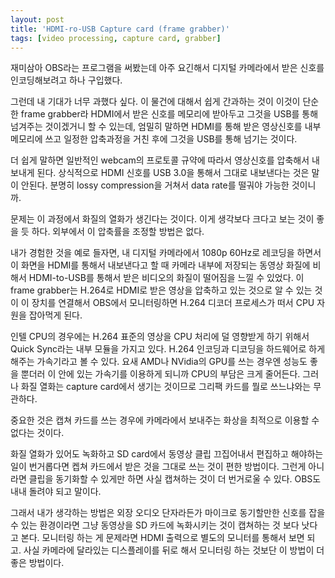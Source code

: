 ```yaml
---
layout: post
title: 'HDMI-ro-USB Capture card (frame grabber)'
tags: [video processing, capture card, grabber]
---
```


재미삼아 OBS라는 프로그램을 써봤는데 아주 요긴해서 디지털 카메라에서 받은 신호를 인코딩해보려고 하나 구입했다.

그런데 내 기대가 너무 과했다 싶다. 이 물건에 대해서 쉽게 간과하는 것이 이것이 단순한 frame grabber라 HDMI에서 받은 신호를 메모리에 받아두고 그것을 USB를 통해 넘겨주는 것이겠거니 할 수 있는데, 엄밀히 말하면 HDMI를 통해 받은 영상신호를 내부 메모리에 쓰고 일정한 압축과정을 거친 후에 그것을 USB를 통해 넘기는 것이다.

더 쉽게 말하면 일반적인 webcam의 프로토콜 규약에 따라서 영상신호를 압축해서 내보내게 된다. 상식적으로 HDMI 신호를 USB 3.0을 통해서 그대로 내보낸다는 것은 말이 안된다. 분명히 lossy compression을 거쳐서 data rate를 떨궈야 가능한 것이니까.

문제는 이 과정에서 화질의 열화가 생긴다는 것이다. 이게 생각보다 크다고 보는 것이 좋을 듯 하다. 외부에서 이 압축률을 조정할 방법은 없다. 

내가 경험한 것을 예로 들자면, 내 디지털 카메라에서 1080p 60Hz로 레코딩을 하면서 이 화면을 HDMI를 통해서 내보낸다고 할 때 카메라 내부에 저장되는 동영상 화질에 비해서 HDMI-to-USB를 통해서 받은 비디오의 화질이 떨어짐을 느낄 수 있었다. 이 frame grabber는 H.264로 HDMI로 받은 영상을 압축하고 있는 것으로 알 수 있는 것이 이 장치를 연결해서 OBS에서 모니터링하면 H.264 디코더 프로세스가 떠서 CPU 자원을 잡아먹게 된다. 

인텔 CPU의 경우에는 H.264 표준의 영상을 CPU 처리에 덜 영향받게 하기 위해서 Quick Sync라는 내부 모듈을 가지고 있다. H.264 인코딩과 디코딩을 하드웨어로 하게 해주는 가속기라고 볼 수 있다. 요새 AMD나 NVidia의 GPU를 쓰는 경우엔 성능도 좋을 뿐더러 이 안에 있는 가속기를 이용하게 되니까 CPU의 부담은 크게 줄어든다. 그러나 화질 열화는 capture card에서 생기는 것이므로 그리팩 카드를 뭘로 쓰느냐와는 무관하다. 

중요한 것은 캡쳐 카드를 쓰는 경우에 카메라에서 보내주는 화상을 최적으로 이용할 수 없다는 것이다. 

화질 열화가 있어도 녹화하고 SD card에서 동영상 클립 끄집어내서 편집하고 해야하는 일이 번거롭다면 켑쳐 카드에서 받은 것을 그대로 쓰는 것이 편한 방법이다. 그런게 아니라면 클립을 동기화할 수 있게만 하면 사실 캡쳐하는 것이 더 번거로울 수 있다. OBS도 내내 돌려야 되고 말이다. 

그래서 내가 생각하는 방법은 외장 오디오 단자라든가 마이크로 동기할만한 신호를 잡을 수 있는 환경이라면 그냥 동영상을 SD 카드에 녹화시키는 것이 캡쳐하는 것 보다 낫다고 본다. 모니터링 하는 게 문제라면 HDMI 출력으로 별도의 모니터를 통해서 보면 되고. 사실 카메라에 달라있는 디스플레이를 뒤로 해서 모니터링 하는 것보단 이 방법이 더 좋은 방법이다. 

